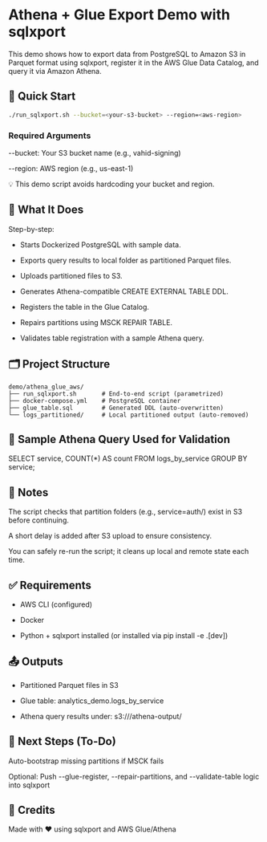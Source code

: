 # Athena + Glue Export Demo with sqlxport

This demo shows how to export data from PostgreSQL to Amazon S3 in Parquet format using sqlxport, register it in the AWS Glue Data Catalog, and query it via Amazon Athena.

## 🚀 Quick Start
```bash
./run_sqlxport.sh --bucket=<your-s3-bucket> --region=<aws-region>
```

### Required Arguments

--bucket: Your S3 bucket name (e.g., vahid-signing)

--region: AWS region (e.g., us-east-1)

💡 This demo script avoids hardcoding your bucket and region.

## 🔧 What It Does

Step-by-step:

- Starts Dockerized PostgreSQL with sample data.

- Exports query results to local folder as partitioned Parquet files.

- Uploads partitioned files to S3.

- Generates Athena-compatible CREATE EXTERNAL TABLE DDL.

- Registers the table in the Glue Catalog.

- Repairs partitions using MSCK REPAIR TABLE.

- Validates table registration with a sample Athena query.

## 🗂 Project Structure
```
demo/athena_glue_aws/
├── run_sqlxport.sh       # End-to-end script (parametrized)
├── docker-compose.yml    # PostgreSQL container
├── glue_table.sql        # Generated DDL (auto-overwritten)
└── logs_partitioned/     # Local partitioned output (auto-removed)
```
## 🧪 Sample Athena Query Used for Validation

SELECT service, COUNT(*) AS count FROM logs_by_service GROUP BY service;

## 📌 Notes

The script checks that partition folders (e.g., service=auth/) exist in S3 before continuing.

A short delay is added after S3 upload to ensure consistency.

You can safely re-run the script; it cleans up local and remote state each time.

## ✅ Requirements

- AWS CLI (configured)

- Docker

- Python + sqlxport installed (or installed via pip install -e .[dev])

## 📤 Outputs

- Partitioned Parquet files in S3

- Glue table: analytics_demo.logs_by_service

- Athena query results under: s3://<your-bucket>/athena-output/

## 🧭 Next Steps (To-Do)

Auto-bootstrap missing partitions if MSCK fails

Optional: Push --glue-register, --repair-partitions, and --validate-table logic into sqlxport

## 🙌 Credits

Made with ❤️ using sqlxport and AWS Glue/Athena

